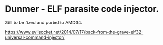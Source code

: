 # Dunmer - ELF parasite code injector.

Still to be fixed and ported to AMD64.

https://www.evilsocket.net/2014/07/17/back-from-the-grave-elf32-universal-command-injector/
